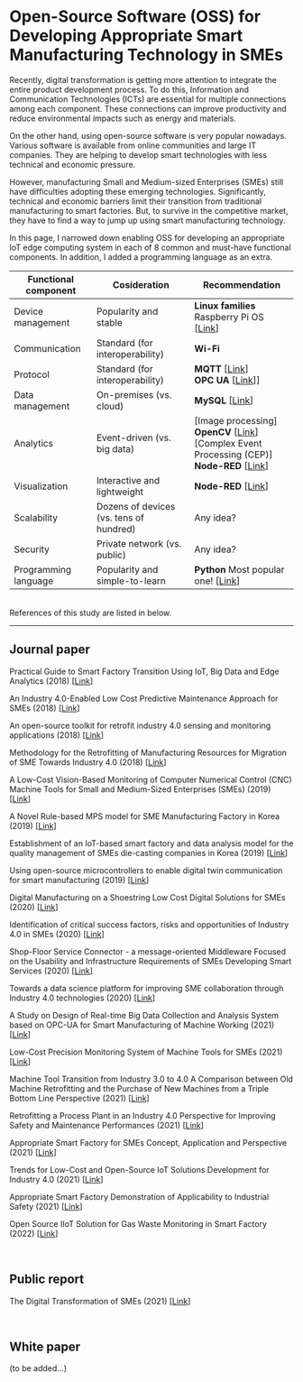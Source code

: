 # Open-Source Software (OSS) for Developing Appropriate Smart Manufacturing Technology in SMEs

Recently, digital transformation is getting more attention to integrate the entire product development process. To do this, Information and Communication Technologies (ICTs) are essential for multiple connections among each component. These connections can improve productivity and reduce environmental impacts such as energy and materials.

On the other hand, using open-source software is very popular nowadays. Various software is available from online communities and large IT companies. They are helping to develop smart technologies with less technical and economic pressure.

However, manufacturing Small and Medium-sized Enterprises (SMEs) still have difficulties adopting these emerging technologies. Significantly, technical and economic barriers limit their transition from traditional manufacturing to smart factories. But, to survive in the competitive market, they have to find a way to jump up using smart manufacturing technology. 

In this page, I narrowed down enabling OSS for developing an appropriate IoT edge computing system in each of 8 common and must-have functional components. In addition, I added a programming language as an extra.
<br/>

| Functional component | Cosideration | Recommendation |
| ----------- | ----------- | ----------- |
| Device management | Popularity and stable | **Linux families** Raspberry Pi OS [[Link](https://www.raspberrypi.com/software/)] |
| Communication | Standard (for interoperability) | **Wi-Fi** |
| Protocol | Standard (for interoperability) | **MQTT** [[Link](https://mqtt.org/)] <br/> **OPC UA** [[Link](https://opcfoundation.org/about/opc-technologies/opc-ua/)]] |
| Data management | On-premises (vs. cloud) | **MySQL** [[Link](https://www.mysql.com/)] |
| Analytics | Event-driven (vs. big data) | [Image processing] <br/> **OpenCV** [[Link](https://opencv.org/)] <br/> [Complex Event Processing (CEP)] <br/> **Node-RED** [[Link](https://nodered.org/)] |
| Visualization | Interactive and lightweight | **Node-RED** [[Link](https://nodered.org/)] |
| Scalability | Dozens of devices (vs. tens of hundred) | Any idea? |
| Security | Private network (vs. public) | Any idea? |
| Programming language | Popularity and simple-to-learn | **Python** Most popular one! [[Link](https://www.python.org/)] |

<br/>
References of this study are listed in below.

---
## Journal paper
Practical Guide to Smart Factory Transition Using IoT, Big Data and Edge Analytics (2018) [[Link](https://doi.org/10.1109/ACCESS.2018.2872799)]  

An Industry 4.0-Enabled Low Cost Predictive Maintenance Approach for SMEs (2018) [[Link](https://doi.org/10.1109/ICE.2018.8436307)]  

An open-source toolkit for retrofit industry 4.0 sensing and monitoring applications (2018) [[Link](https://doi.org/10.1109/I2MTC.2018.8409633)]  

Methodology for the Retrofitting of Manufacturing Resources for Migration of SME Towards Industry 4.0 (2018) [[Link](https://doi.org/10.1007/978-3-030-01535-0_25)]  

A Low-Cost Vision-Based Monitoring of Computer Numerical Control (CNC) Machine Tools for Small and Medium-Sized Enterprises (SMEs) (2019) [[Link](https://doi.org/10.3390/s19204506)]  

A Novel Rule-based MPS model for SME Manufacturing Factory in Korea (2019) [[Link](https://doi.org/10.1016/j.procs.2019.08.103)]  

Establishment of an IoT-based smart factory and data analysis model for the quality management of SMEs die-casting companies in Korea (2019) [[Link](https://doi.org/10.1177/1550147719879378)]  

Using open-source microcontrollers to enable digital twin communication for smart manufacturing (2019) [[Link](https://doi.org/10.1016/j.promfg.2020.01.212)]  

Digital Manufacturing on a Shoestring Low Cost Digital Solutions for SMEs (2020) [[Link](https://doi.org/10.1007/978-3-030-27477-1_4)]  

Identification of critical success factors, risks and opportunities of Industry 4.0 in SMEs (2020) [[Link](https://doi.org/10.1080/00207543.2019.1636323)]  

Shop-Floor Service Connector - a message-oriented Middleware Focused on the Usability and Infrastructure Requirements of SMEs Developing Smart Services (2020) [[Link](https://doi.org/10.1109/ICKII50300.2020.9318831)]  

Towards a data science platform for improving SME collaboration through Industry 4.0 technologies (2020) [[Link](https://doi.org/10.1016/j.techfore.2021.121242)]  

A Study on Design of Real-time Big Data Collection and Analysis System based on OPC-UA for Smart Manufacturing of Machine Working (2021) [[Link](https://doi.org/10.7236/IJIBC.2021.13.4.121)]  

Low-Cost Precision Monitoring System of Machine Tools for SMEs (2021) [[Link](https://doi.org/10.1016/j.procir.2021.01.098)]  

Machine Tool Transition from Industry 3.0 to 4.0 A Comparison between Old Machine Retrofitting and the Purchase of New Machines from a Triple Bottom Line Perspective (2021) [[Link](https://doi.org/10.3390/su131810441)]  

Retrofitting a Process Plant in an Industry 4.0 Perspective for Improving Safety and Maintenance Performances (2021) [[Link](https://doi.org/10.3390/su13020646)]  

Appropriate Smart Factory for SMEs Concept, Application and Perspective (2021) [[Link](https://doi.org/10.1007/s12541-020-00445-2)]  

Trends for Low-Cost and Open-Source IoT Solutions Development for Industry 4.0 (2021) [[Link](https://doi.org/10.1016/j.promfg.2021.10.042)]  

Appropriate Smart Factory Demonstration of Applicability to Industrial Safety (2021) [[Link](https://doi.org/10.37675/jat.2021.7.2.196)]  

Open Source IIoT Solution for Gas Waste Monitoring in Smart Factory (2022) [[Link](https://doi.org/10.3390/s22082972)]  

<br/>

## Public report
The Digital Transformation of SMEs (2021) [[Link](https://doi.org/10.1787/bdb9256a-en)]

<br/>

## White paper
(to be added...)
